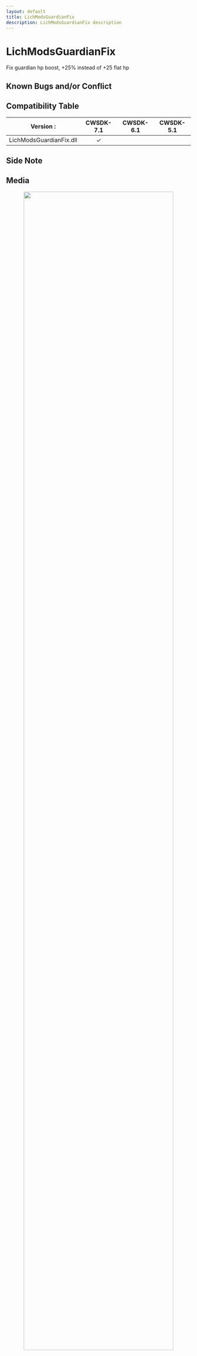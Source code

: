 ```yaml
---
layout: default
title: LichModsGuardianFix
description: LichModsGuardianFix description
---
```


# LichModsGuardianFix  

Fix guardian hp boost, +25% instead of +25 flat hp

## Known Bugs and/or Conflict


## Compatibility Table
  
<div align="center" markdown="1">

| Version :               | CWSDK-7.1     | CWSDK-6.1  | CWSDK-5.1   |
| :-----------:           |:-------------:| :---------:| :----------:|
| LichModsGuardianFix.dll |    &#10003;   |            |             |


</div>
  
## Side Note

## Media
<!--START_SLIDESHOW-->
<body>
<div class="slideshow-container">

<div class="mySlides fade">
  <div align="center">
  <img src="https://i.imgur.com/hfxbnlZ.png" style="width:90%">
  </div>
  <div class="text"><u>Vanilla</u></div>
</div>

<div class="mySlides fade">
  <div align="center">
  <img src="https://i.imgur.com/0lXCaF8.png" style="width:90%">
  </div>
  <div class="text"><u>With Fix</u></div>
</div>

<a class="prev" onclick="plusSlides(-1)">&#10094;</a>
<a class="next" onclick="plusSlides(1)">&#10095;</a>
</div>
<br>
<div style="text-align:center">
  <span class="dot" onclick="currentSlide(1)"></span> 
  <span class="dot" onclick="currentSlide(2)"></span> 
</div>
<!--START_SCrIPT-->
<script>
var slideIndex = 1;
showSlides(slideIndex);
function plusSlides(n) {
  showSlides(slideIndex += n);
}
function currentSlide(n) {
  showSlides(slideIndex = n);
}
function showSlides(n) {
  var i;
  var slides = document.getElementsByClassName("mySlides");
  var dots = document.getElementsByClassName("dot");
  if (n > slides.length) {slideIndex = 1}    
  if (n < 1) {slideIndex = slides.length}
  for (i = 0; i < slides.length; i++) {
      slides[i].style.display = "none";  
  }
  for (i = 0; i < dots.length; i++) {
      dots[i].className = dots[i].className.replace(" active", "");
  }
  slides[slideIndex-1].style.display = "block";  
  dots[slideIndex-1].className += " active";
}
</script>
  </body>
<!--END_SLIDESHOW_&_SCRIPT-->

## Links

&nbsp;&nbsp;&nbsp;&nbsp;&nbsp;&nbsp;**Original Author Repo:** [Guardian-Fix](https://github.com/LockManipulator/Guardian-Fix) by [LichGroup](https://github.com/LockManipulator)

## Comments:
<script src="https://utteranc.es/client.js"
        repo="Paroyer/Comment" 
        issue-term="pathname"
        theme="github-dark"
        label="Comment"
        crossorigin="anonymous"
        async>
</script>  

